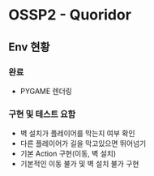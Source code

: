 # OSSP2 - Quoridor

## Env 현황

### 완료
- PYGAME 렌더링

### 구현 및 테스트 요함
- 벽 설치가 플레이어를 막는지 여부 확인
- 다른 플레이어가 길을 막고있으면 뛰어넘기
- 기본 Action 구현(이동, 벽 설치)
- 기본적인 이동 불가 및 벽 설치 불가 구현
